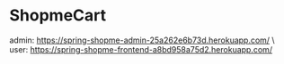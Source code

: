 # ShopmeCart
admin: https://spring-shopme-admin-25a262e6b73d.herokuapp.com/ \\
user: https://spring-shopme-frontend-a8bd958a75d2.herokuapp.com/
